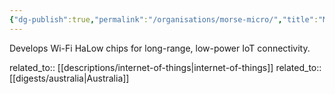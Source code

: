 ```yaml
---
{"dg-publish":true,"permalink":"/organisations/morse-micro/","title":"Morse Micro"}
---
```



Develops Wi-Fi HaLow chips for long-range, low-power IoT connectivity.

related_to:: [[descriptions/internet-of-things\|internet-of-things]]
related_to:: [[digests/australia\|Australia]]
